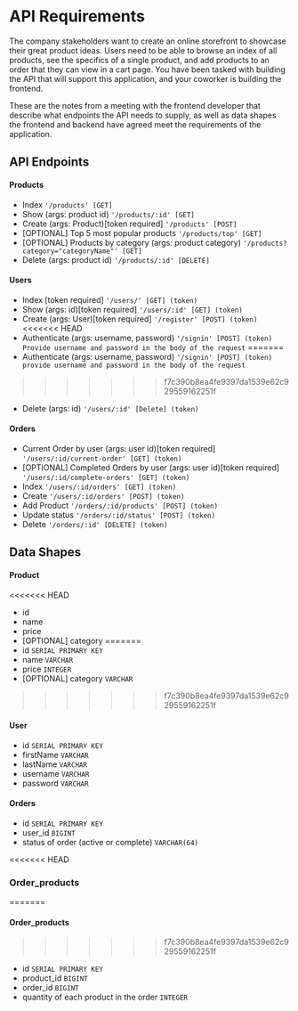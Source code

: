 # API Requirements

The company stakeholders want to create an online storefront to showcase their great product ideas. Users need to be able to browse an index of all products, see the specifics of a single product, and add products to an order that they can view in a cart page. You have been tasked with building the API that will support this application, and your coworker is building the frontend.

These are the notes from a meeting with the frontend developer that describe what endpoints the API needs to supply, as well as data shapes the frontend and backend have agreed meet the requirements of the application.

## API Endpoints

#### Products

- Index `'/products' [GET]`
- Show (args: product id) `'/products/:id' [GET]`
- Create (args: Product)[token required] `'/products' [POST]`
- [OPTIONAL] Top 5 most popular products `'/products/top' [GET]`
- [OPTIONAL] Products by category (args: product category) `'/products?category="categoryName"' [GET]`
- Delete (args: product id) `'/products/:id' [DELETE]`

#### Users

- Index [token required] `'/users/' [GET] (token)`
- Show (args: id)[token required] `'/users/:id' [GET] (token)`
- Create (args: User)[token required] `'/register' [POST] (token)`
<<<<<<< HEAD
- Authenticate (args: username, password) `'/signin' [POST] (token) Provide username and password in the body of the request` 
=======
- Authenticate (args: username, password) `'/signin' [POST] (token) provide username and password in the body of the request `
>>>>>>> f7c390b8ea4fe9397da1539e62c929559162251f
- Delete (args: id) `'/users/:id' [Delete] (token)`

#### Orders

- Current Order by user (args: user id)[token required] `'/users/:id/current-order' [GET] (token)`
- [OPTIONAL] Completed Orders by user (args: user id)[token required] `'/users/:id/complete-orders' [GET] (token)`
- Index `'/users/:id/orders' [GET] (token)`
- Create `'/users/:id/orders' [POST] (token)`
- Add Product `'/orders/:id/products' [POST] (token)`
- Update status `'/orders/:id/status' [POST] (token)`
- Delete `'/orders/:id' [DELETE] (token)`

## Data Shapes

#### Product

<<<<<<< HEAD
- id
- name
- price
- [OPTIONAL] category
=======
- id `SERIAL PRIMARY KEY`
- name `VARCHAR`
- price `INTEGER`
- [OPTIONAL] category `VARCHAR`
>>>>>>> f7c390b8ea4fe9397da1539e62c929559162251f

#### User

- id `SERIAL PRIMARY KEY`
- firstName `VARCHAR`
- lastName `VARCHAR`
- username `VARCHAR`
- password `VARCHAR`

#### Orders

- id `SERIAL PRIMARY KEY`
- user_id `BIGINT`
- status of order (active or complete) `VARCHAR(64)`

<<<<<<< HEAD
### Order_products
=======
#### Order_products
>>>>>>> f7c390b8ea4fe9397da1539e62c929559162251f

- id `SERIAL PRIMARY KEY`
- product_id `BIGINT`
- order_id `BIGINT`
- quantity of each product in the order `INTEGER`
